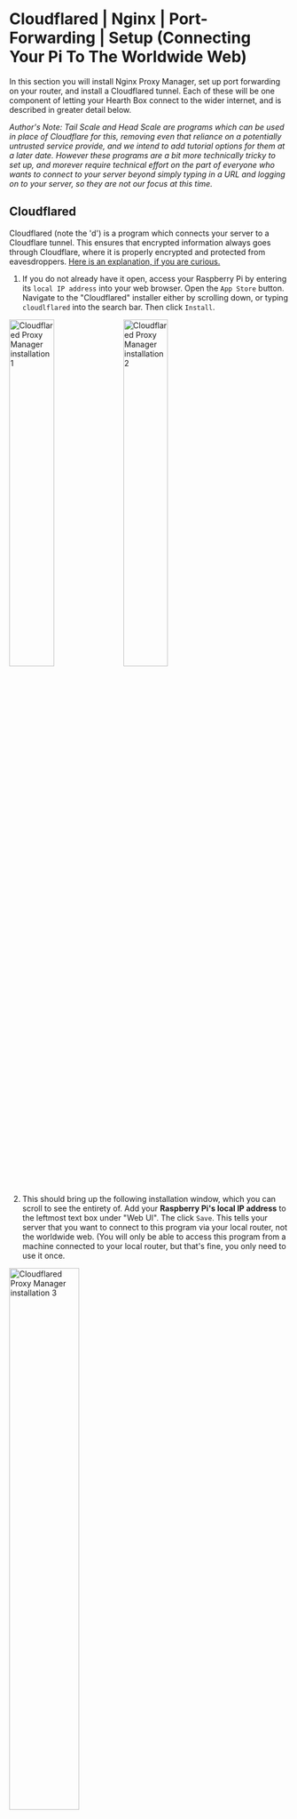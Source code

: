 # __Cloudflared | Nginx | Port-Forwarding |  Setup (Connecting Your Pi To The Worldwide Web)__

In this section you will install Nginx Proxy Manager, set up port forwarding on your router, and install a Cloudflared tunnel. Each of these will be one component of letting your Hearth Box connect to the wider internet, and is described in greater detail below.

*Author's Note: Tail Scale and Head Scale are programs which can be used in place of Cloudflare for this, removing even that reliance on a potentially untrusted service provide, and we intend to add tutorial options for them at a later date. However these programs are a bit more technically tricky to set up, and morever require technical effort on the part of everyone who wants to connect to your server beyond simply typing in a URL and logging on to your server, so they are not our focus at this time.* 

## __Cloudflared__

Cloudflared (note the 'd') is a program which connects your server to a Cloudflare tunnel. This ensures that encrypted information always goes through Cloudflare, where it is properly encrypted and protected from eavesdroppers. [Here is an explanation, if you are curious.](https://developers.cloudflare.com/cloudflare-one/connections/connect-networks/)

1. If you do not already have it open, access your Raspberry Pi by entering its `local IP address` into your web browser. Open the `App Store` button. Navigate to the "Cloudflared" installer either by scrolling down, or typing `cloudlflared` into the search bar. Then click `Install`.

<img src="../Media_Repository/Cloudflared_Install_1.png" alt="Cloudflared Proxy Manager installation 1" title="Cloudflared Proxy Manager installation 1" width="40%"/> <img src="../Media_Repository/Cloudflared_Install_2.png" alt="Cloudflared Proxy Manager installation 2" title="Cloudflared Proxy Manager installation 2" width="40%"/> 

2. This should bring up the following installation window, which you can scroll to see the entirety of. Add your **Raspberry Pi's local IP address** to the leftmost text box under "Web UI". The click `Save`. This tells your server that you want to connect to this program via your local router, not the worldwide web. (You will only be able to access this program from a machine connected to your local router, but that's fine, you only need to use it once.

<img src="../Media_Repository/Cloudflared_Install_3.png" alt="Cloudflared Proxy Manager installation 3" title="Cloudflared Proxy Manager installation 3" width="50%"/>

3. Before beginning, you should have created a text file named `Cloudflare_Tunnel.txt`. Open it. Select all the text within, then press `CTRL + C` (for Linux or Windows) or `CMD + C` (for Mac) to *Copy* the text within.

4. Click the `Cloudflared` program icon. This will open a new tab with your Cloudflared program. Click inside the text box beneath **Enter Tunnel Connector Token:". Then `CTRL + V` (for Linux or Windows) or `CMD + V` (for Mac) to *Paste* the text from `Cloudlflared_Tunnel.txt`.

<img src="../Media_Repository/Cloudflared_Install_4.png" alt="Cloudflared Proxy Manager installation 4" title="Cloudflared Proxy Manager installation 4" width="50%"/> <img src="../Media_Repository/Cloudflared_Install_5.png" alt="Cloudflared Proxy Manager installation 5" title="Cloudflared Proxy Manager installation 5" width="50%"/>

5. Press the `Save` button. It will turn into `Start` button. Press the `Start` button. Close out of the Cloudflared tab and delete `Cloudflared_Tunnel.txt`.

<img src="../Media_Repository/Cloudflared_Install_6.png" alt="Cloudflared Proxy Manager installation 6" title="Cloudflared Proxy Manager installation 6" width="50%"/>

That's it! That's all you have to do with Cloudflared.

Note: If you ever move / get a new router, you may have to refresh your token. Do so by returning to the Tunnel page (see the [Cloudflare section](../Instructions/Cloudflare_(Web_URL).md)), clicking the **3 menu dots** next to your tunnel, clicking **Configure**, clicking **Docker**, and then clicking **Refresh Token**. Then copy the new token, as previously, and open Cloudflared. Press **Stop**, paste the new token, then press **Save** and then **Start**.

## __Nginx Proxy Manager__

Nginx Proxy Mananager creates what is known as a "reverse proxy" for the server on your Hearth Box. This is a bit of software which stands between your server and the worldwide web. It handles the mathematics of encryption for your server, and makes it more difficult for hackers and eavesdroppers to access your server directly. ([Here is an explanation, if you are curious.](https://www.cloudflare.com/learning/cdn/glossary/reverse-proxy/))

1. If you do not already have it open, access your Raspberry Pi by entering its `local IP address` into your web browser. Open the `App Store` button. Navigate to the "Nginx Proxy Manager" installer either by scrolling down, or typing `nginx` into the search bar. Then click `Install`. 

<img src="../Media_Repository/Nginx_Install_1.png" alt="Nginx Proxy Manager installation 1" title="Nginx Proxy Manager installation 1" width="40%"/> <img src="../Media_Repository/Nginx_Install_2.png" alt="Nginx Proxy Manager installation 2" title="Nginx Proxy Manager installation 2" width="40%"/> 

2. This should bring up the following installation window, which you can scroll to see the entirety of. Most of the following should already be entered, but check each installation field to ensure they have the following values:
- Docker Image: `jc21/nginx-proxy-manager`
- Tag: `latest`
- Title: `Nginx Proxy Manager`
- Icon URL: `https://cdn.jsdelivr.net/gh/IceWhaleTech/CasaOS-AppStore@main/Apps/NginxProxyManager/icon.png`
- Web UI:
  - Left button: `https://` (IMPORTANT: Note the "s". Use `https`, not `http`. The "s" signifies a "secure" connection.)
  - Leftmost text field: `nginx.exampleweburl`, where you replace `examplewebURL` with your Hearth Box's **Web URL**. Note that this should include the suffix `.com`, `.org`, or whatever else you selected.
- Network: `bridge`
(Click the `+ Add` button to the right of "Port" to add additional Host | Container | Protocol values.)
(These Host | Container values are "port" addresses, appended to a URL as `examplewebURL:XXX`, and can technically be any matching pair so long as they do not overlap with the port values of another program or device. For simplicity, please use the port values listed for all programs unless you are an expert user.)
- Ports:
  - Host: `82`| Container: `82` | Protocol: `TCP`
  - Host: `443`| Container: `443` | Protocol: `TCP`
  - Host: `81`| Container: `81` | Protocol: `TCP`
(Click the `+ Add` button to the right of "Volumes" to add additional Host | Container values.)
(These Host | Container values are the folder locations within your Raspberry Pi where parts of this program will be stored. For simplicity, please use the values listed unless you are an expert user.)
- Volumes:
  - Host: `/DATA/AppData/nginxproxymanager/data` | Container: `/data`
  - Host: `/DATA/AppData/nginxproxymanager/etc/letsencrypt` | Container: `/etc/letsencrypt`
- CPU Shares: `High`
- Restart Policy: `unless-stopped`
- Container Name: `nginxproxymanager`

When you are finished, click 'Save'.

<img src="../Media_Repository/Nginx_Install_3.png" alt="Nginx Proxy Manager installation settings 1" title="Nginx Proxy Manager installation settings 1" width="40%"/> <img src="../Media_Repository/Nginx_Install_4.png" alt="Nginx Proxy Manager installation settings 2" title="Nginx Proxy Manager installation settings 2" width="36%"/> 

3. Next you need to open Nginx Proxy Manager. When you are finished with this section, you will be able to do so by clicking the `Nginx Proxy Manager`. However, the `Web UI` field is configured so that clicking on this icon opens the web URL `https://nginx.examplewebURL`, and you do not yet have web connectivity enabled. Your Hearth Box can still only be connected to via your **Raspberry Pi's local IP address**. Instead, open a new web browser page and type into the address bar `http://XXX.XXX.XXX.XXX:82`, where **XXX.XXX.XXX.XXX** is your **Raspberry Pi's local IP address**. Then press Enter.

Reminder: Using your **Raspberry Pi's local IP address** to access your Hearth Box will only work when you are connecting to the internet through the same local router as your Raspberry Pi.

4. You should see the Nginx login page. In the next step you will set up your own personal **Nginx email** and **Nginx password**, but right now you will use the Nginx default email and password to log in. These are `admin@example.com` and `changeme` respectively. Type these into the `Email address` and `Password` boxes, then press `Sign In`.

<img src="../Media_Repository/Nginx_Login.png" alt="Nginx Proxy Manager login" title="Nginx Proxy Manager login" width="40%"/> <img src="../Media_Repository/Nginx_Login_Changes_1.png" alt="Nginx Proxy Manager email 1" title="Nginx Proxy Manager email 1" width="40%"/>

5. Click the account icon in the top right. Then click `Edit Details`. Change the "Email" box to your desired **Nginx Email**. You can change the "Full Name" and "Nickname" if you want, but it's not necessary. When you're finished, click `Save`.

<img src="../Media_Repository/Nginx_Login_Changes_2.png" alt="Nginx Proxy Manager email 2" title="Nginx Proxy Manager email 2" width="40%"/> <img src="../Media_Repository/Nginx_Login_Changes_3.png" alt="Nginx Proxy Manager email 3" title="Nginx Proxy Manager email 3" width="40%"/> 

6. Click the account icon in the top right. Then click `Change Password`. If the "Current Password" is not automatically filled in, type in `changeme`. Type your desired **Nginx password** into the "New Password" and "Confirm Password" boxes. When you're finished, click `Save`.

<img src="../Media_Repository/Nginx_Login_Changes_4.png" alt="Nginx Proxy Manager password 1" title="Nginx Proxy Manager password 1" width="40%"/> <img src="../Media_Repository/Nginx_Login_Changes_5.png" alt="Nginx Proxy Manager password 2" title="Nginx Proxy Manager password 2" width="40%"/> 

### __Adding An SSL Certificate And Private Key To Nginx__

7. Next you need to give Nginx your **SSL Certificate**, so it can perform encryption (an explanation of [SSL certificates](https://www.cloudflare.com/learning/ssl/what-is-an-ssl-certificate/) and [encryption](https://en.wikipedia.org/wiki/Public-key_cryptography) if you are curious). Click the `SSL Certificate` tab. Click `Add SSL Certificate`.

<img src="../Media_Repository/Nginx_SSL_Certificate_1.png" alt="Nginx Proxy Manager SSL Certificate 1" title="Nginx Proxy Manager SSL Certificate 1" width="40%"/> <img src="../Media_Repository/Nginx_SSL_Certificate_2.png" alt="Nginx Proxy Manager SSL Certificate 2" title="Nginx Proxy Manager SSL Certificate 2" width="40%"/> 

8. Enter your **Web URL** into the "Name" text box. 

9. Click the `Browse` button attached to "Certificate Key". Before beginning, you should have created a text file named `Cloudflare_SSL_Private_Key.txt`. Navigate to this file and select it, then click `Open`.

10. Click the `Browse` button attached to "Certificate". Before beginning, you should have created a text file named `Cloudflare_SSL_Certificate.txt`. Navigate to this file and select it, then click `Open`. Then click `Save`.

<img src="../Media_Repository/Nginx_SSL_Certificate_3.png" alt="Nginx Proxy Manager SSL Certificate 3" title="Nginx Proxy Manager SSL Certificate 3" width="40%"/> 

### __Adding A New Program To Nginx__

Pay careful attention to this section. You will need to repeat this sections with slight modifications each time you want to connect a program on your Hearth Box to the worldwide web. There are two elements which change depending on the program being connected, the **URLprefix** and the **forwarding port**. 

First, we will connect Nginx Proxy Manager to the web. It uses:
- **URLprefix**: `nginx`
- **Forwarding port**: `81`

11. Click `Dashboard`, and then click `Proxy Hosts`. Click `Add Proxy Hosts.`

<img src="../Media_Repository/Nginx_Proxy_Host_1.png" alt="Nginx Proxy Manager proxy host 1" title="Nginx Proxy Manager proxy host 1" width="40%"/> <img src="../Media_Repository/Nginx_Proxy_Host_2.png" alt="Nginx Proxy Manager proxy host 2" title="Nginx Proxy Manager proxy host 2" width="40%"/> 

12. Under "Domain Names" enter `URLprefix.examplewebURL` where you replace `URLprefix` as above, and replace `examplewebURL` with your Hearth Box's **Web URL**. Note that `examplewebURL` should include the suffix `.com`, `.org`, or whatever else you selected.

13. Set the "Scheme" to `https`, where the "s" signifies a "secure" connection. In the "Forward Hostname / IP" text box, enter your **Raspberry Pi's local IP address**. In the "Forward Port" text box, enter the **forwarding port** value above.

14. Click the following buttons to turn their options on: `Cache Assets`, `Block Common Exploits`, `Websockets Support`. Then click the `SSL` tab.

<img src="../Media_Repository/Nginx_Proxy_Host_Details.png" alt="Nginx Proxy Manager proxy host details" title="Nginx Proxy Manager proxy host details" width="50%"/>










As a gentle introduction to CasaOS, you are going to set up an advertisement / tracker blocker, called Pi-hole, which will block many ads you might otherwise see while browsing the internet. [Click here to install Pi-hole](../Instructions/Pi-hole_Installation.md).

If you want to skip that, you can go straight to installing a [secure communications system and home cloud server using Nextcloud](../Instructions/Nextcloud_Setup_Local.md).

If you want to skip that, you can go straight to installing a [dedicated secure communications system](../Instructions/Databag_Setup_Local.md).
